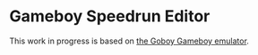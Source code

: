 # Gameboy Speedrun Editor

This work in progress is based on [the Goboy Gameboy emulator](https://github.com/Humpheh/goboy).
